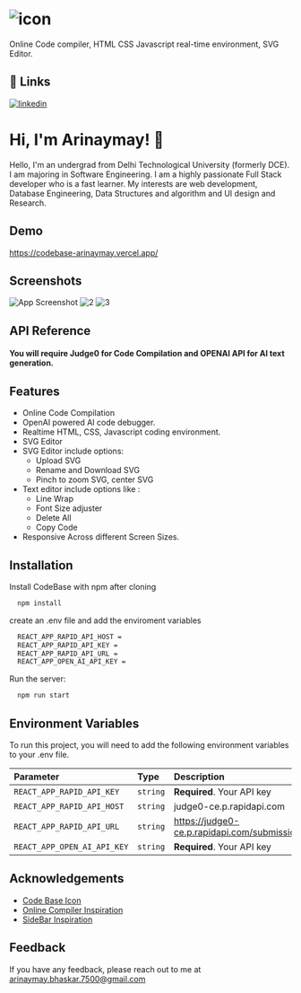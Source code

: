 
# ![icon](https://github.com/Arinaymaybhaskar/CodeBase/assets/101462720/a609be42-569b-441e-936d-246fc473fcf3)

Online Code compiler, HTML CSS Javascript real-time environment, SVG Editor.




## 🔗 Links
[![linkedin](https://img.shields.io/badge/linkedin-0A66C2?style=for-the-badge&logo=linkedin&logoColor=white)](https://www.linkedin.com/in/arinaymay/)



# Hi, I'm Arinaymay! 👋

Hello,
I'm an undergrad from Delhi Technological University (formerly DCE). I am majoring in Software Engineering. I am a highly passionate Full Stack developer who is a fast learner. My interests are web development, Database Engineering, Data Structures and algorithm and UI design and Research.
## Demo

https://codebase-arinaymay.vercel.app/




## Screenshots

![App Screenshot](https://github.com/Arinaymaybhaskar/CodeBase/assets/101462720/71f64ceb-3979-429e-98c1-6dd4d2e8f572)
![2](https://github.com/Arinaymaybhaskar/CodeBase/assets/101462720/04029055-6475-4c75-9618-f16c5766dc94)
![3](https://github.com/Arinaymaybhaskar/CodeBase/assets/101462720/64fa79f0-26af-450e-b360-58f033d2faa0)


## API Reference

#### You will require Judge0 for Code Compilation and OPENAI API for AI text generation.





## Features

- Online Code Compilation
- OpenAI powered AI code debugger.
- Realtime HTML, CSS, Javascript coding environment.
- SVG Editor
- SVG Editor include options: 
    - Upload SVG
    - Rename and Download SVG
    - Pinch to zoom SVG, center SVG
- Text editor include options like :
    - Line Wrap
    - Font Size adjuster
    - Delete All
    - Copy Code
- Responsive Across different Screen Sizes.



## Installation

Install CodeBase with npm after cloning 

```bash
  npm install 
```
create an .env file and add the enviroment variables

```bash
  REACT_APP_RAPID_API_HOST = 
  REACT_APP_RAPID_API_KEY = 
  REACT_APP_RAPID_API_URL = 
  REACT_APP_OPEN_AI_API_KEY = 
```

Run the server: 

```bash
  npm run start
```

    
## Environment Variables

To run this project, you will need to add the following environment variables to your .env file. 

| Parameter | Type     | Description                |
| :-------- | :------- | :------------------------- |
| `REACT_APP_RAPID_API_KEY` | `string` | **Required**. Your API key |
| `REACT_APP_RAPID_API_HOST` | `string` | judge0-ce.p.rapidapi.com |
| `REACT_APP_RAPID_API_URL` | `string` | https://judge0-ce.p.rapidapi.com/submissions |
| `REACT_APP_OPEN_AI_API_KEY` | `string` | **Required**. Your API key |


## Acknowledgements

 - [Code Base Icon](https://iconduck.com/icons/27200/codebase)
 - [Online Compiler Inspiration](https://www.freecodecamp.org/news/how-to-build-react-based-code-editor/)
 - [SideBar Inspiration](https://www.youtube.com/watch?v=NFrFhBJPTmI&t=174s)


## Feedback

If you have any feedback, please reach out to me at arinaymay.bhaskar.7500@gmail.com

